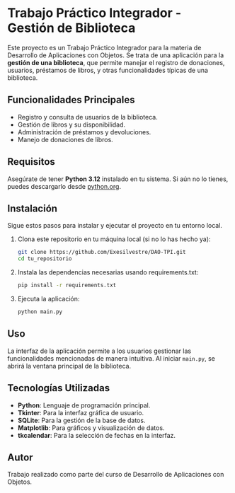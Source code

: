 # Trabajo Práctico Integrador - Gestión de Biblioteca

Este proyecto es un Trabajo Práctico Integrador para la materia de Desarrollo de Aplicaciones con Objetos. Se trata de una aplicación para la **gestión de una biblioteca**, que permite manejar el registro de donaciones, usuarios, préstamos de libros, y otras funcionalidades típicas de una biblioteca.

## Funcionalidades Principales
- Registro y consulta de usuarios de la biblioteca.
- Gestión de libros y su disponibilidad.
- Administración de préstamos y devoluciones.
- Manejo de donaciones de libros.

## Requisitos

Asegúrate de tener **Python 3.12** instalado en tu sistema. Si aún no lo tienes, puedes descargarlo desde [python.org](https://www.python.org/downloads/).

## Instalación

Sigue estos pasos para instalar y ejecutar el proyecto en tu entorno local.
1. Clona este repositorio en tu máquina local (si no lo has hecho ya):
   ```bash
   git clone https://github.com/Exesilvestre/DAO-TPI.git
   cd tu_repositorio
   ```
2. Instala las dependencias necesarias usando requirements.txt:
   ```bash
   pip install -r requirements.txt
   ```
3. Ejecuta la aplicación:
    ```bash
   python main.py
   ```

## Uso

La interfaz de la aplicación permite a los usuarios gestionar las funcionalidades mencionadas de manera intuitiva. Al iniciar `main.py`, se abrirá la ventana principal de la biblioteca.

## Tecnologías Utilizadas

- **Python**: Lenguaje de programación principal.
- **Tkinter**: Para la interfaz gráfica de usuario.
- **SQLite**: Para la gestión de la base de datos.
- **Matplotlib**: Para gráficos y visualización de datos.
- **tkcalendar**: Para la selección de fechas en la interfaz.

## Autor

Trabajo realizado como parte del curso de Desarrollo de Aplicaciones con Objetos.
